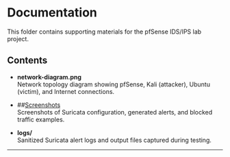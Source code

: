 # Documentation

This folder contains supporting materials for the pfSense IDS/IPS lab project.  

## Contents
- **network-diagram.png**  
  Network topology diagram showing pfSense, Kali (attacker), Ubuntu (victim), and Internet connections.  

- ##[Screenshots](./screenshots)  
  Screenshots of Suricata configuration, generated alerts, and blocked traffic examples.  

- **logs/**  
  Sanitized Suricata alert logs and output files captured during testing.  

---


